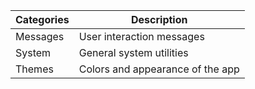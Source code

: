 | Categories  | Description |
| ------------- | ------------- |
| Messages  | User interaction messages |
| System  | General system utilities  |
| Themes  | Colors and appearance of the app  |